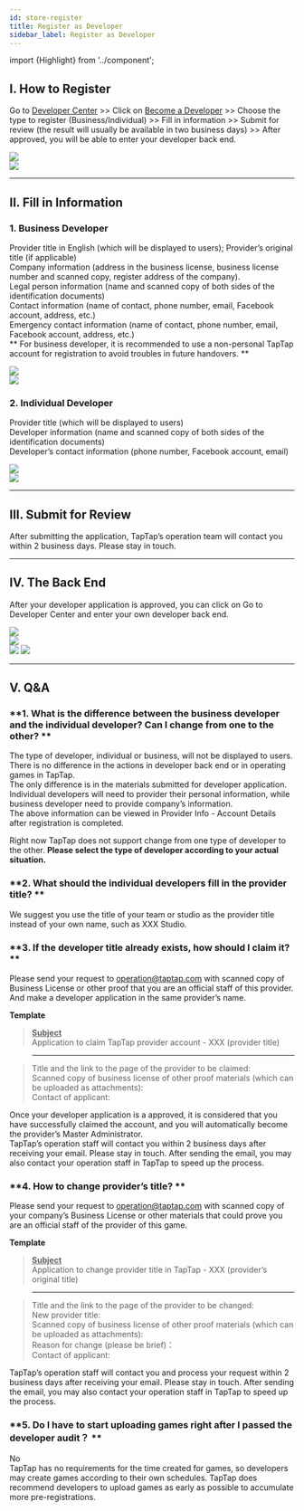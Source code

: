 ```yaml
---
id: store-register
title: Register as Developer
sidebar_label: Register as Developer
---
```

import {Highlight} from '../component';

## **I. How to Register**  

Go to [Developer Center](https://www.taptap.com/developer) >> Click on [Become a Developer](https://www.taptap.com/developer/apply) >> Choose the type to register (Business/Individual)  >> Fill in information  >> Submit for review (the result will usually be available in two business days) >> After approved, you will be able to enter your developer back end.  

![](https://img.tapimg.com/market/images/77dd91f8ad3f5a51b78ce9b079f38eae.png)  
![](https://img.tapimg.com/market/images/c53d78b9b120276b53f82aebb0d01537.png)   

---

## **II. Fill in Information**  

### **1\. Business Developer**  

Provider title in English (which will be displayed to users); Provider’s original title (if applicable)    
Company information (address in the business license, business license number and scanned copy, register address of the company).  
Legal person information (name and scanned copy of both sides of the identification documents)  
Contact information (name of contact, phone number, email, Facebook account, address, etc.)   
Emergency contact information (name of contact, phone number, email, Facebook account, address, etc.)  
** For business developer, it is recommended to use a non-personal TapTap account for registration to avoid troubles in future handovers. **  

![](https://img.tapimg.com/market/images/d40f1830a9d9f720e6aa9ffcc9703f67.png)  
![](https://img.tapimg.com/market/images/c53d78b9b120276b53f82aebb0d01537.png)   


### **2\. Individual Developer**  

Provider title (which will be displayed to users)  
Developer information (name and scanned copy of both sides of the identification documents)  
Developer’s contact information (phone number, Facebook account, email)  

![](https://img.tapimg.com/market/images/770d15c3b64df41660f42ff593d6e745.png)  
![](https://img.tapimg.com/market/images/c53d78b9b120276b53f82aebb0d01537.png)   

---

## **III. Submit for Review**  

After submitting the application, TapTap’s operation team will contact you within 2 business days. Please stay in touch.  

---

## **IV. The Back End**  

After your developer application is approved, you can click on <Highlight color='#00b9c8'>Go to Developer Center</Highlight> and enter your own developer back end.  

![](https://img.tapimg.com/market/images/d78d4d0cf148b23d2d8d0a7ca58db6e5.png)  
![](https://img.tapimg.com/market/images/c53d78b9b120276b53f82aebb0d01537.png)   
![](https://img.tapimg.com/market/images/380b4b2838d2b90b39e0079e0db66dfa.jpeg)  ![](https://img.tapimg.com/market/images/c53d78b9b120276b53f82aebb0d01537.png)   

---

## **V. Q&A**  
### **1\. What is the difference between the business developer and the individual developer? Can I change from one to the other? **  
The type of developer, individual or business, will not be displayed to users. There is no difference in the actions in developer back end or in operating games in TapTap.  
The only difference is in the materials submitted for developer application. Individual developers will need to provider their personal information, while business developer need to provide company’s information.   
The above information can be viewed in Provider Info - Account Details after registration is completed.   

Right now TapTap does not support change from one type of developer to the other. **Please select the type of developer according to your actual situation.**  

### **2\. What should the individual developers fill in the provider title? **  
We suggest you use the title of your team or studio as the provider title instead of your own name, such as XXX Studio.

### **3\. If the developer title already exists, how should I claim it? **
Please send your request to  [operation@taptap.com](mailto:operation@taptap.com) with scanned copy of Business License or other proof that you are an official staff of this provider. And make a developer application in the same provider’s name.

**Template**  
> **<u>Subject</u>**  
> Application to claim TapTap provider account - XXX (provider title)  

> ---  

> Title and the link to the page of the provider to be claimed:  
> Scanned copy of business license of other proof materials <Highlight color='#A0A0A0'>(which can be uploaded as attachments)</Highlight>:  
> Contact of applicant:  

Once your developer application is a approved, it is considered that you have successfully claimed the account, and you will automatically become the provider’s Master Administrator.  
 TapTap’s operation staff will contact you within 2 business days after receiving your email. Please stay in touch. After sending the email, you may also contact your operation staff in TapTap to speed up the process.  

### **4\. How to change provider’s title? **  

Please send your request to [operation@taptap.com](mailto:operation@taptap.com) with scanned copy of your company’s Business License or other materials that could prove you are an official staff of the provider of this game.  

**Template**  
> **<u>Subject</u>**  
> Application to change provider title in TapTap - XXX (provider’s original title)  

> ---  

> Title and the link to the page of the provider to be changed:  
> New provider title:   
> Scanned copy of business license of other proof materials <Highlight color='#A0A0A0'>(which can be uploaded as attachments)</Highlight>:  
> Reason for change <Highlight color='#A0A0A0'>(please be brief)</Highlight>：  
> Contact of applicant:

 TapTap’s operation staff will contact you and process your request within 2 business days after receiving your email. Please stay in touch. After sending the email, you may also contact your operation staff in TapTap to speed up the process.  

### **5\. Do I have to start uploading games right after I passed the developer audit？ **  
No  
TapTap has no requirements for the time created for games, so developers may create games according to their own schedules. TapTap does recommend developers to upload games as early as possible to accumulate more pre-registrations.
